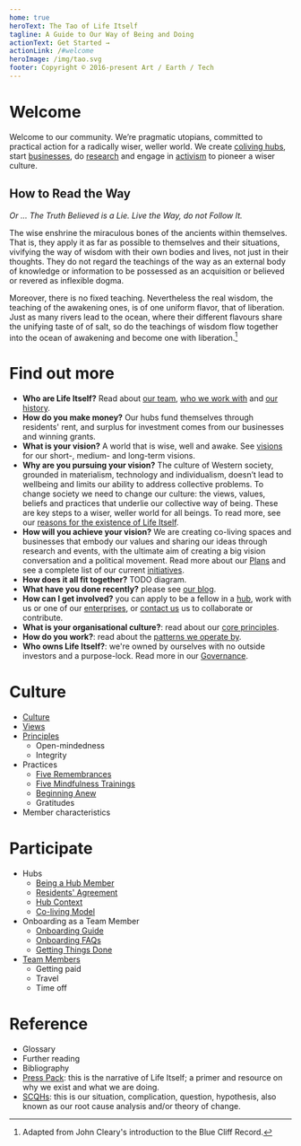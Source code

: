```yaml
---
home: true
heroText: The Tao of Life Itself
tagline: A Guide to Our Way of Being and Doing
actionText: Get Started →
actionLink: /#welcome
heroImage: /img/tao.svg
footer: Copyright © 2016-present Art / Earth / Tech
---
```


# Welcome

Welcome to our community. We’re pragmatic utopians, committed to practical action for a radically wiser, weller world. We create [coliving hubs](https://lifeitself.us/hubs/), start [businesses](https://lifeitself.us/businesses/), do [research](https://lifeitself.us/institute/) and engage in [activism](https://lifeitself.us/activism/) to pioneer a wiser culture.

## How to Read the Way

*Or ... The Truth Believed is a Lie. Live the Way, do not Follow It.*

The wise enshrine the miraculous bones of the ancients within themselves. That is, they apply it as far as possible to themselves and their situations, vivifying the way of wisdom with their own bodies and lives, not just in their thoughts. They do not regard the teachings of the way as an external body of knowledge or information to be possessed as an acquisition or believed or revered as inflexible dogma.

Moreover, there is no fixed teaching. Nevertheless the real wisdom, the teaching of the awakening ones, is of one uniform flavor, that of liberation. Just as many rivers lead to the ocean, where their different flavours share the unifying taste of of salt, so do the teachings of wisdom flow together into the ocean of awakening and become one with liberation.[^1]

[^1]: Adapted from John Cleary's introduction to the Blue Cliff Record.

# Find out more

* **Who are Life Itself?** Read about [our team](https://lifeitself.us/people/), [who we work with](https://lifeitself.us/collaborators/) and [our history](https://lifeitself.us/about/story/). 
* **How do you make money?** Our hubs fund themselves through residents' rent, and surplus for investment comes from our businesses and winning grants.
* **What is your vision?** A world that is wise, well and awake. See [visions](https://tao.lifeitself.us/plans/#visions) for our short-, medium- and long-term visions.
* **Why are you pursuing your vision?** The culture of Western society, grounded in materialism, technology and individualism, doesn’t lead to wellbeing and limits our ability to address collective problems. To change society we need to change our culture: the views, values, beliefs and practices that underlie our collective way of being. These are key steps to a wiser, weller world for all beings. To read more, see our [reasons for the existence of Life Itself](/scqh/).
* **How will you achieve your vision?** We are creating co-living spaces and businesses that embody our values and sharing our ideas through research and events, with the ultimate aim of creating a big vision conversation and a political movement. Read more about our [Plans](/plans/) and see a complete list of our current [initiatives](/initiatives/).
* **How does it all fit together?** TODO diagram.
* **What have you done recently?** please see [our blog](https://lifeitself.us/blog/). 
* **How can I get involved?** you can apply to be a fellow in a [hub](https://lifeitself.us/hubs/), work with us or one of our [enterprises](https://lifeitself.us/jobs/), or [contact us](https://lifeitself.us/contact/) us to collaborate or contribute.
* **What is your organisational culture?**: read about our [core principles](/principles/).
* **How do you work?**: read about the [patterns we operate by](/patterns/).
* **Who owns Life Itself?**: we're owned by ourselves with no outside investors and a purpose-lock. Read more in our [Governance](/governance/).

# Culture

* [Culture](/culture/)
* [Views](/views/)
* [Principles](/principles/)
  * Open-mindedness
  * Integrity
* Practices
  * [Five Remembrances](/five-remembrances/)
  * [Five Mindfulness Trainings](/five-mindfulness-trainings/)
  * [Beginning Anew](/beginning-anew/)
  * Gratitudes
* Member characteristics

# Participate
* Hubs
  * [Being a Hub Member](/hubs)
  * [Residents' Agreement](/hubs/agreement/)
  * [Hub Context](/context)
  * [Co-living Model](/coliving/)
* Onboarding as a Team Member
  * [Onboarding Guide](/onboarding/)
  * [Onboarding FAQs](/onboarding-faq/)
  * [Getting Things Done](/getting-things-done/)
* [Team Members](/working-with-us/)
  * Getting paid
  * Travel
  * Time off

# Reference

* Glossary
* Further reading
* Bibliography
* [Press Pack](/press/): this is the narrative of Life Itself; a primer and resource on why we exist and what we are doing.
* [SCQHs](/scqh/): this is our situation, complication, question, hypothesis, also known as our root cause analysis and/or theory of change.

